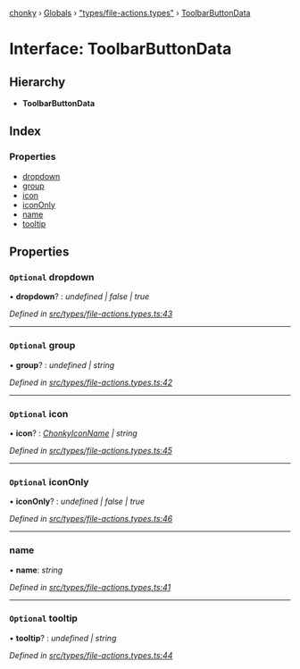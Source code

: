 [chonky](../README.md) › [Globals](../globals.md) › ["types/file-actions.types"](../modules/_types_file_actions_types_.md) › [ToolbarButtonData](_types_file_actions_types_.toolbarbuttondata.md)

# Interface: ToolbarButtonData

## Hierarchy

* **ToolbarButtonData**

## Index

### Properties

* [dropdown](_types_file_actions_types_.toolbarbuttondata.md#optional-dropdown)
* [group](_types_file_actions_types_.toolbarbuttondata.md#optional-group)
* [icon](_types_file_actions_types_.toolbarbuttondata.md#optional-icon)
* [iconOnly](_types_file_actions_types_.toolbarbuttondata.md#optional-icononly)
* [name](_types_file_actions_types_.toolbarbuttondata.md#name)
* [tooltip](_types_file_actions_types_.toolbarbuttondata.md#optional-tooltip)

## Properties

### `Optional` dropdown

• **dropdown**? : *undefined | false | true*

*Defined in [src/types/file-actions.types.ts:43](https://github.com/TimboKZ/Chonky/blob/d1a0325/src/types/file-actions.types.ts#L43)*

___

### `Optional` group

• **group**? : *undefined | string*

*Defined in [src/types/file-actions.types.ts:42](https://github.com/TimboKZ/Chonky/blob/d1a0325/src/types/file-actions.types.ts#L42)*

___

### `Optional` icon

• **icon**? : *[ChonkyIconName](../enums/_types_icons_types_.chonkyiconname.md) | string*

*Defined in [src/types/file-actions.types.ts:45](https://github.com/TimboKZ/Chonky/blob/d1a0325/src/types/file-actions.types.ts#L45)*

___

### `Optional` iconOnly

• **iconOnly**? : *undefined | false | true*

*Defined in [src/types/file-actions.types.ts:46](https://github.com/TimboKZ/Chonky/blob/d1a0325/src/types/file-actions.types.ts#L46)*

___

###  name

• **name**: *string*

*Defined in [src/types/file-actions.types.ts:41](https://github.com/TimboKZ/Chonky/blob/d1a0325/src/types/file-actions.types.ts#L41)*

___

### `Optional` tooltip

• **tooltip**? : *undefined | string*

*Defined in [src/types/file-actions.types.ts:44](https://github.com/TimboKZ/Chonky/blob/d1a0325/src/types/file-actions.types.ts#L44)*
